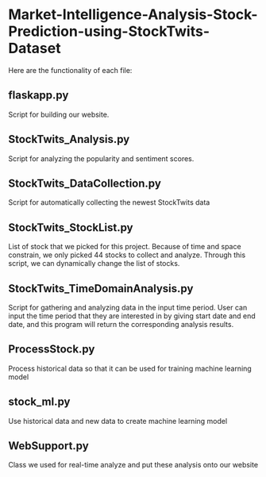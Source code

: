# Market-Intelligence-Analysis-Stock-Prediction-using-StockTwits-Dataset

Here are the functionality of each file:
## flaskapp.py
Script for building our website. 
## StockTwits_Analysis.py
Script for analyzing the popularity and sentiment scores.
## StockTwits_DataCollection.py
Script for automatically collecting the newest StockTwits data
## StockTwits_StockList.py
List of stock that we picked for this project. Because of time and space constrain, we only picked 44 stocks to collect and analyze. Through this script, we can dynamically change the list of stocks. 
## StockTwits_TimeDomainAnalysis.py
Script for gathering and analyzing data in the input time period. User can input the time period that they are interested in by giving start date and end date, and this program will return the corresponding analysis results.
## ProcessStock.py
Process historical data so that it can be used for training machine learning model
## stock_ml.py
Use historical data and new data to create machine learning model
## WebSupport.py
Class we used for real-time analyze and put these analysis onto our website
